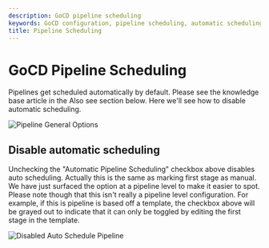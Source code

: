 ```yaml
---
description: GoCD pipeline scheduling
keywords: GoCD configuration, pipeline scheduling, automatic scheduling, stages, continuous delivery pipeline
title: Pipeline Scheduling
---
```


# GoCD Pipeline Scheduling

Pipelines get scheduled automatically by default. Please see the knowledge base article in the Also see section below. Here we'll see how to disable automatic scheduling.

![Pipeline General Options](../images/pipeline_auto_schedule.png)

## Disable automatic scheduling

Unchecking the "Automatic Pipeline Scheduling" checkbox above disables auto scheduling. Actually this is the same as marking first stage as manual. We have just surfaced the option at a pipeline level to make it easier to spot. Please note though that this isn't really a pipeline level configuration. For example, if this is pipeline is based off a template, the checkbox above will be grayed out to indicate that it can only be toggled by editing the first stage in the template.

![Disabled Auto Schedule Pipeline](../images/pipeline_auto_schedule_disabled.png)
